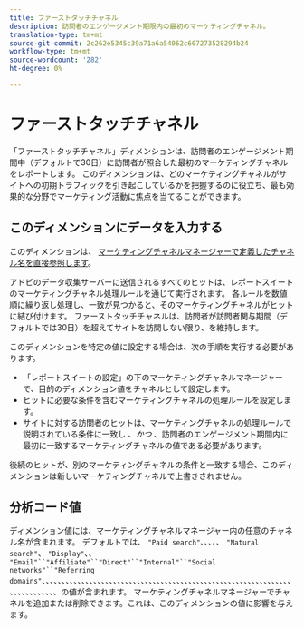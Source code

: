 ```yaml
---
title: ファーストタッチチャネル
description: 訪問者のエンゲージメント期限内の最初のマーケティングチャネル。
translation-type: tm+mt
source-git-commit: 2c262e5345c39a71a6a54062c607273528294b24
workflow-type: tm+mt
source-wordcount: '282'
ht-degree: 0%

---
```



# ファーストタッチチャネル

「ファーストタッチチャネル」ディメンションは、訪問者のエンゲージメント期間中（デフォルトで30日）に訪問者が照合した最初のマーケティングチャネルをレポートします。 このディメンションは、どのマーケティングチャネルがサイトへの初期トラフィックを引き起こしているかを把握するのに役立ち、最も効果的な分野でマーケティング活動に焦点を当てることができます。

## このディメンションにデータを入力する

このディメンションは、 [マーケティングチャネルマネージャーで定義したチャネル名を直接参照します](/help/admin/admin/marketing-channels-admin.md)。

アドビのデータ収集サーバーに送信されるすべてのヒットは、レポートスイートのマーケティングチャネル処理ルールを通じて実行されます。 各ルールを数値順に繰り返し処理し、一致が見つかると、そのマーケティングチャネルがヒットに結び付けます。 ファーストタッチチャネルは、訪問者が訪問者関与期間（デフォルトでは30日）を超えてサイトを訪問しない限り、を維持します。

このディメンションを特定の値に設定する場合は、次の手順を実行する必要があります。

* 「レポートスイートの設定」の下のマーケティングチャネルマネージャーで、目的のディメンション値をチャネルとして設定します。
* ヒットに必要な条件を含むマーケティングチャネルの処理ルールを設定します。
* サイトに対する訪問者のヒットは、マーケティングチャネルの処理ルールで説明されている条件に一致し _、かつ_ 、訪問者のエンゲージメント期間内に最初に一致するマーケティングチャネルの値である必要があります。

後続のヒットが、別のマーケティングチャネルの条件と一致する場合、このディメンションは新しいマーケティングチャネルで上書きされません。

## 分析コード値

ディメンション値には、マーケティングチャネルマネージャー内の任意のチャネル名が含まれます。 デフォルトでは、 `"Paid search"`、、、、、 `"Natural search"`、 `"Display"`、、 `"Email"``"Affiliate"``"Direct"``"Internal"``"Social networks"``"Referring domains"`、、、、、、、、、、、、、、、、、、、、、、、、、、、、、、、、、、、、、、、、、、、、、、、、、、、、、、、、、、、、、、、、、、、、、、、、、、、の値が含まれます。 マーケティングチャネルマネージャーでチャネルを追加または削除できます。これは、このディメンションの値に影響を与えます。

